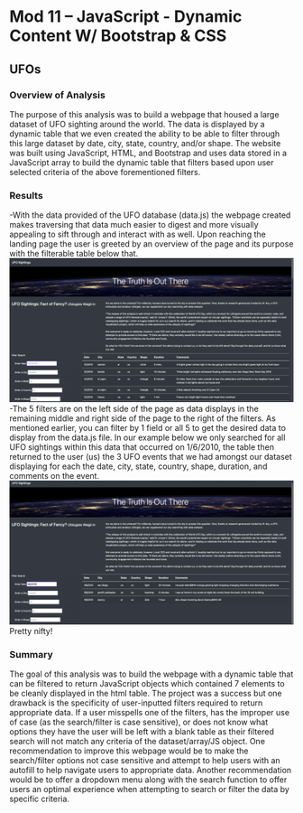 # Mod 11 – JavaScript - Dynamic Content W/ Bootstrap & CSS 
## UFOs
### Overview of Analysis 
The purpose of this analysis was to build a webpage that housed a large dataset of UFO sighting around the world. The data is displayed by a dynamic table that we even created the ability to be able to filter through this large dataset by date, city, state, country, and/or shape. The website was built using JavaScript, HTML, and Bootstrap and uses data stored in a JavaScript array to build the dynamic table that filters based upon user selected criteria of the above forementioned filters.
### Results
-With the data provided of the UFO database (data.js) the webpage created makes traversing that data much easier to digest and more visually appealing to sift through and interact with as well. Upon reaching the landing page the user is greeted by an overview of the page and its purpose with the filterable table below that.
![UFO Landing Page](https://github.com/RichelynScott/UFOs/blob/main/static/images/UFO%20Landing%20Page.png)
-The 5 filters are on the left side of the page as data displays in the remaining middle and right side of the page to the right of the filters. As mentioned earlier, you can filter by 1 field or all 5 to get the desired data to display from the data.js file. In our example below we only searched for all UFO sightings within this data that occurred on 1/6/2010, the table then returned to the user (us) the 3 UFO events that we had amongst our dataset displaying for each the date, city, state, country, shape, duration, and comments on the event. 
![UFO Filter at Work](https://github.com/RichelynScott/UFOs/blob/main/static/images/UFO%20Filter%20at%20Work.png)
Pretty nifty!
### Summary

The goal of this analysis was to build the webpage with a dynamic table that can be filtered to return JavaScript objects which contained 7 elements to be cleanly displayed in the html table. The project was a success but one drawback is the specificity of user-inputted filters required to return appropriate data. If a user misspells one of the filters, has the improper use of case (as the search/filter is case sensitive), or does not know what options they have the user will be left with a blank table as their filtered search will not match any criteria of the dataset/array/JS object. One recommendation to improve this webpage would be to make the search/filter options not case sensitive and attempt to help users with an autofill to help navigate users to appropriate data. Another recommendation would be to offer a dropdown menu along with the search function to offer users an optimal experience when attempting to search or filter the data by specific criteria. 

